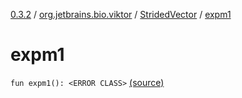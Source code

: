 [0.3.2](../../index.md) / [org.jetbrains.bio.viktor](../index.md) / [StridedVector](index.md) / [expm1](.)

# expm1

`fun expm1(): <ERROR CLASS>` [(source)](https://github.com/JetBrains-Research/viktor/blob/0.3.2/src/main/kotlin/org/jetbrains/bio/viktor/StridedVector.kt#L246)